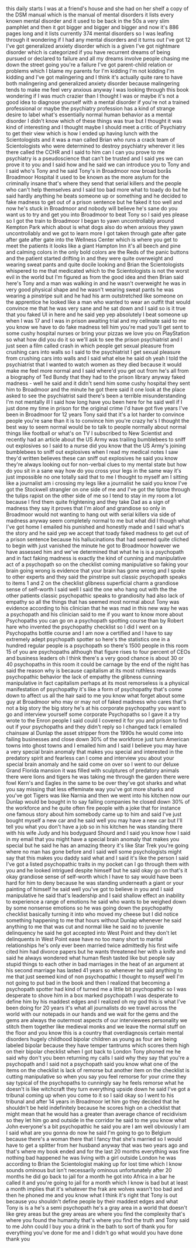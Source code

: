 
this daily starts I was at a friend&#39;s
house and she had on her shelf a copy of
the DSM manual which is the manual of
mental disorders it lists every known
mental disorder and it used to be back
in the 50s a very slim pamphlet and then
it got bigger and bigger and bigger and
now it&#39;s 886 pages long and it lists
currently 374 mental disorders so I was
leafing through it wondering if I had
any mental disorders and it turns out
I&#39;ve got 12
I&#39;ve got generalized anxiety disorder
which is a given
I&#39;ve got nightmare disorder which is
categorized if you have recurrent dreams
of being pursued or declared to failure
and all my dreams involve people chasing
me down the street going you&#39;re a
failure
I&#39;ve got parent-child relation or
problems which I blame my parents for
I&#39;m kidding I&#39;m not kidding I&#39;m kidding
and I&#39;ve got malingering and I think
it&#39;s actually quite rare to have both
malingering and generalized anxiety
disorder because malingering tends to
make me feel very anxious anyway I was
looking through this book wondering if I
was much crazier than I thought I was or
maybe it&#39;s not a good idea to diagnose
yourself with a mental disorder if
you&#39;re not a trained professional
or maybe the psychiatry profession has a
kind of strange desire to label what&#39;s
essentially normal human behavior as a
mental disorder I didn&#39;t know which of
these things was true but I thought it
was kind of interesting and I thought
maybe I should meet a critic of
Psychiatry to get their view which is
how I ended up having lunch with the
Scientologists and it was a man called
Brian who runs a crack team of
Scientologists who were determined to
destroy psychiatry wherever it lies
there called the CCHR and I said to him
can I can you prove to me psychiatry is
a pseudoscience that can&#39;t be trusted
and I said yes we can prove it to you
and I said how and he said we can
introduce you to Tony and I said who&#39;s
Tony and he said Tony&#39;s in Broadmoor now
broad borås Broadmoor Hospital it used
to be known as the
more asylum for the criminally insane
that&#39;s where they send that serial
killers and the people who can&#39;t help
themselves and I said too bad more what
to toady do but he said hardly anything
he beats someone up or something
and he decided to fake madness to get
out of a prison sentence but he faked it
too well and now he&#39;s stuck in Broadmoor
and nobody will believe he&#39;s sane do you
want us to try and get you into
Broadmoor to beat Tony so I said yes
please
so I got the train to Broadmoor I began
to yawn uncontrollably around Kempton
Park which about is what dogs also do
when anxious they yawn uncontrollably
and we got to learn more I got taken
through gate after gate after gate after
gate into the Wellness Center which is
where you get to meet the patients it
looks like a giant Hampton Inn it&#39;s all
beech and pine and calming colors in the
only bold colors are the Reds of the
panic buttons
and the patient started drifting in
and they were quite overweight and
wearing sweat pants and quite docile
looking and Brian the Scientologists
whispered to me that medicated which to
the Scientologists is not the worst evil
in the world but I&#39;m figured as from the
good idea and then Brian said here&#39;s
Tony and a man was walking in and he
wasn&#39;t overweight he was in very good
physical shape and he wasn&#39;t wearing
sweat pants he was wearing a pinstripe
suit and he had his arm outstretched
like someone on the apprentice he looked
like a man who wanted to wear an outfit
that would convince me that he was very
sane and he sat down and I said so is it
true that you faked UI in here and he
said yep yep absolutely I beat someone
up when I was 17 and I was in prison
awaiting trial and my cellmate said to
me you know we have to do fake madness
tell him you&#39;re mad you&#39;ll get sent to
some cushy hospital nurses or bring your
pizzas we love you on PlayStation so
what how did you do it so we&#39;ll ask to
see the prison psychiatrist and I just
seen a film called crash in which people
get sexual pleasure from crushing cars
into walls so I said to the psychiatrist
I get sexual pleasure from crushing cars
into walls and I said what else he said
oh yeah I told the psychiatrist that I
wanted to watch women as they died
because it would make me feel more
normal and I said where&#39;d you get out
from he&#39;s all from a biography of Ted
Bundy that they had to the prison
library anyway faked madness - well he
said and it didn&#39;t send him some cushy
hospital they sent him to Broadmoor and
the minute he got there said it one look
at the place asked to see the
psychiatrist said there&#39;s been a
terrible misunderstanding I&#39;m not
mentally ill I said how long have you
been here for he said well if I just
done my time in prison for the original
crime I&#39;d have got five years I&#39;ve been
in Broadmoor for 12 years Tony said that
it&#39;s a lot harder to convince people
you&#39;re sane than it is to convince him
you&#39;re crazy
he&#39;s I thought the best way to seem
normal would be to talk to people
normally about normal things like
football or what&#39;s on TV I subscribed to
New Scientist and recently had an
article about the US Army was trailing
bumblebees to sniff out explosives so I
said to a nurse did you know that the US
Army&#39;s joining bumblebees to sniff out
explosives when I read my medical notes
I saw they&#39;d written believes these can
sniff out explosives
he said you know they&#39;re always looking
out for non-verbal clues to my mental
state but how do you sit in a sane way
how do you cross your legs in the same
way it&#39;s just impossible
no one totally said that to me I thought
to myself am I sitting like a journalist
am i crossing my legs like a journalist
he said you know I&#39;ve got the Stockwell
strangler on one side of me and I&#39;ve got
the tiptoe through the tulips rapist on
the other side of me so I tend to stay
in my room a lot because I find them
quite frightening and they take Dad as a
sign of madness they say it proves that
I&#39;m aloof and grandiose so only in
Broadmoor would not wanting to hang out
with serial killers via side of madness
anyway seem completely normal to me but
what did I though what I&#39;ve got home I
emailed his punished and honestly made
and I said what&#39;s the story and he said
yep we accept that toady faked madness
to get out of a prison sentence because
his hallucinations that had seemed quite
cliched to begin with just vanished the
minute he got to Broadmoor however we
have assessed him and we&#39;ve determined
that what he is is a psychopath and in
fact faking madness is exactly the kind
of cunning and manipulative act of a
psychopath so on the checklist coming
manipulative so faking your brain going
wrong is evidence that your brain has
gone wrong and I spoke to other experts
and they said the pinstripe suit classic
psychopath speaks to items 1 and 2 on
the checklist glibness superficial charm
a grandiose sense of self-worth I said
well I said the one who hang out with
the the other patients classic
psychopathic speaks to grandiosity had
also lack of empathy so all the things
that has seemed most normal about Tony
was evidence according to his clinician
that he was mad in this new way he was a
psychopath and his clinician said to me
if you want to know more about
Psychopaths you can go on a psychopath
spotting course than by Robert hare who
invented the psychopathy checklist so I
did I went on a Psychopaths bottle
course and I am now a certified
and I have to say extremely adept
psychopath spotter so here&#39;s the
statistics one in a hundred regular
people is a psychopath so there&#39;s 1500
people in this room 15 of you are
psychopaths
although that figure rises to four
percent of CEOs and business leaders oh
I think there&#39;s a very good chance is
about 30 or 40 psychopaths in this room
it could be carnage by the end of the
night has said the reason why is because
capitalism at its most ruthless rewards
psychopathic behavior the lack of
empathy the glibness
cunning manipulative in fact capitalism
perhaps at its most remorseless is a
physical manifestation of psychopathy
it&#39;s like a form of psychopathy that&#39;s
come down to affect us all the hair said
to me you know what forget about some
guy at Broadmoor who may or may not of
faked madness who cares that&#39;s not a big
story the big story he&#39;s at his
corporate psychopathy you want to go and
interview yourself some corporate
Psychopaths so I gave it a try wrote to
the Enron people I said could I covered
it for you and prison to find out if
your psychopaths and they didn&#39;t reply
so I changed tack I emailed chainsaw al
Dunlap the asset stripper from the 1990s
he would come into failing businesses
and close down 30% of the workforce just
turn American towns into ghost towns and
I emailed him and I said I believe you
may have a very special brain anomaly
that makes you special and interested in
the predatory spirit and fearless can I
come and interview you about your
special brain anomaly and he said come
on over so I went to our deluxe Grand
Florida mansion it was filled with
sculptures of predatory animals there
were lions and tigers he was taking me
through the garden there were fowl
Kern&#39;s and Eagles in the same to be over
they&#39;ve got sharks and what you say
missing that less effeminate way you&#39;ve
got more sharks and you&#39;ve got Tigers
was like Narnia
and then we went into his kitchen
now our Dunlap would be bought in to say
failing companies he closed down 30% of
the workforce and he quite often fire
people with a joke that for instance one
famous story about him somebody came up
to him and said I&#39;ve just bought myself
a new car and he said well you may have
a new car but I&#39;ll tell you what you
don&#39;t have a job so in his kitchen he
was standing there with his wife Judy
and his bodyguard Shourd and I said you
know how I said in my email that you
might have a special brain anomaly that
makes you special but he said he has an
amazing theory it&#39;s like Star Trek
you&#39;re going where no man has gone
before and I said well some
psychologists might say that this makes
you
daddy said what and I said it&#39;s like the
person I said I&#39;ve got a listed
psychopathic traits in my pocket can I
go through them with you
and he looked intrigued despite himself
but he said okay go on that&#39;s it okay
grandiose sense of self-worth which I
have to say would have been hard for him
to deny because he was standing
underneath a giant or your painting of
himself he said well you&#39;ve got to
believe in you and I said manipulative
he said that&#39;s leadership
and I said shallow effect an inability
to experience a range of emotions he
said who wants to be weighed down by
some nonsense emotions so he was going
down the psychopathy checklist basically
turning it into who moved my cheese
but I did notice something happening to
me that hours without Dunlap whenever he
said anything to me that was cut and
normal like he said no to juvenile
delinquency he said he got accepted into
West Point and they don&#39;t let
delinquents in West Point ease have no
too many short to marital relationships
he&#39;s only ever been married twice
admittedly his first wife cited him had
divorce papers but he wants threatened
her with a knife and said he always
wondered what human flesh tasted like
but people say stupid things to each
other in bad marriages in the heat of an
argument at his second marriage has
lasted 41 years so whenever he said
anything to me that just seemed kind of
non psychopathic I thought to myself
well I&#39;m not going to put bad in the
book and then I realized that becoming a
psychopath spotter had kind of turned me
a little bit psychopathic so I was
desperate to shove him in a box marked
psychopath I was desperate to define him
by his maddest edges and I realized oh
my god this is what I&#39;ve been doing for
20 years it&#39;s what all journalists do we
travel across the world with our
notepads in our hands and we wait for
the gems and the gems are always the
outermost aspects of our interviewees
personality we stitch them together like
medieval monks and we leave the normal
stuff on the floor and you know this is
a country that overdiagnosis certain
mental disorders hugely childhood
bipolar children as young as four are
being labeled bipolar because they have
temper tantrums which scores them high
on their bipolar checklist when I got
back to London
Tony phoned me
he said why don&#39;t you been returning my
calls I said why they say that you&#39;re a
psychopath and I said not a psychopath
said you know what one of the items on
the checklist is lack of remorse but
another item on the checklist is cutting
manipulative so when you say you feel
remorse for your crime they say typical
of the psychopaths to cunningly say he
feels remorse what he doesn&#39;t is like
witchcraft they turn everything upside
down he said I&#39;ve got a tribunal coming
up when you come to it so I said okay so
I went to his tribunal and after 14
years in Broadmoor let him go they
decided that he shouldn&#39;t be held
indefinitely because he scores high on a
checklist that might mean that he would
has a greater than average chance of
recidivism so they let him go and
outside in the corridor he said to me
you know what John everyone&#39;s a bit
psychopathic he said you are I am well
obviously I am I said what are you gonna
do now he said I&#39;m going to go to
Belgium because there&#39;s a woman there
that I fancy that she&#39;s married so I
would have to get a splitter from her
husband
anyway that was two years ago and that&#39;s
where my book ended and for the last 20
months everything was fine
nothing bad happened he was living with
a girl outside London he was according
to Brian the Scientologist making up for
lost time which I know sounds ominous
but isn&#39;t necessarily ominous
unfortunately after 20 months he did go
back to jail for a month he got into
Africa in a bar he called it and you&#39;re
going to jail for a month which I know
is bad but at least a month implies that
it&#39;s whatever the frak are wolves wasn&#39;t
too bad
and then he phoned me and you know what
I think it&#39;s right that Tony is out
because you shouldn&#39;t define people by
their maddest edges and what Tony is is
a
he&#39;s a semi psychopath he&#39;s a gray area
in a world that doesn&#39;t like grey areas
but the grey areas are where you find
the complexity
that&#39;s where you found the humanity
that&#39;s where you find the truth
and Tony said to me John
could I buy you a drink in the bath to
sort of thank you for everything you&#39;ve
done for me and I didn&#39;t go what would
you have done
thank you
